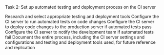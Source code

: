 Task 2: Set up automated testing and deployment process on the CI server

Research and select appropriate testing and deployment tools
Configure the CI server to run automated tests on code changes
Configure the CI server to deploy code changes to the production server if automated tests pass
Configure the CI server to notify the development team if automated tests fail
Document the entire process, including the CI server settings and configurations and testing and deployment tools used, for future reference and replication